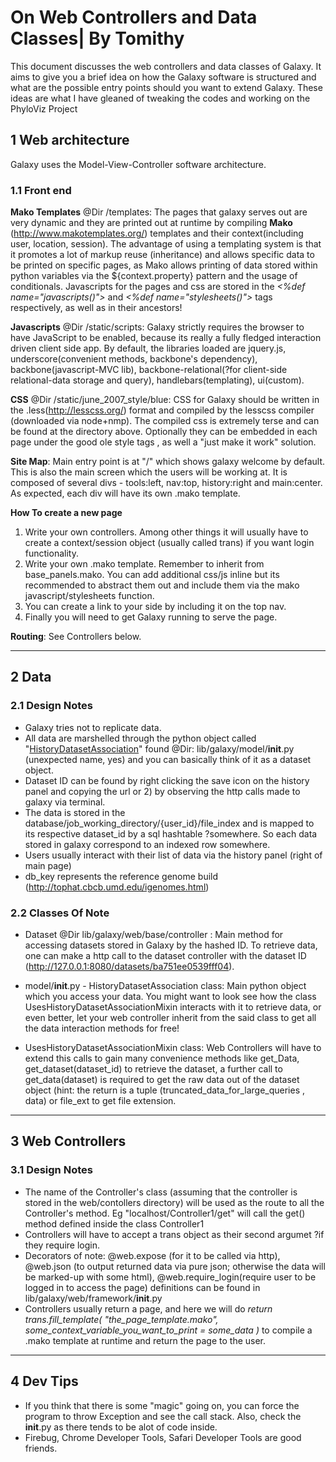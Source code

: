 # On Web Controllers and Data Classes| By Tomithy

This document discusses the web controllers and data classes of Galaxy. It aims to give you a brief idea on how the Galaxy software is structured and what are the possible entry points should you want to extend Galaxy. These ideas are what I have gleaned of tweaking the codes and working on the PhyloViz Project

## 1 Web architecture

Galaxy uses the Model-View-Controller software architecture.

### 1.1 Front end

**Mako Templates** @Dir /templates: The pages that galaxy serves out are very dynamic and they are printed out at runtime by compiling **Mako** (http://www.makotemplates.org/) templates and their context(including user, location, session). The advantage of using a templating system is that it promotes a lot of markup reuse (inheritance) and allows specific data to be printed on specific pages, as Mako allows printing of data stored within python variables via the ${context.property} pattern and the usage of conditionals. Javascripts for the pages and css are stored in the *<%def name="javascripts()">* and *<%def name="stylesheets()">* tags respectively, as well as in their ancestors!

**Javascripts** @Dir /static/scripts: Galaxy strictly requires the browser to have JavaScript to be enabled, because its really a fully fledged interaction driven client side app. By default, the libraries loaded are jquery.js, underscore(convenient methods, backbone's dependency), backbone(javascript-MVC lib), backbone-relational(?for client-side relational-data storage and query), handlebars(templating), ui(custom).

**CSS** @Dir /static/june_2007_style/blue: CSS for Galaxy should be written in the .less(http://lesscss.org/) format and compiled by the lesscss compiler (downloaded via node+nmp). The compiled css is extremely terse and can be found at  the directory above. Optionally they can be embedded in each page under the good ole style tags <style></style>, as well a "just make it work" solution.

**Site Map**: Main entry point is at "/" which shows galaxy welcome by default. This is also the main screen which the users will be working at. It is composed of several divs - tools:left, nav:top, history:right and main:center. As expected, each div will have its own .mako template.

**How To create a new page**

1. Write your own controllers. Among other things it will usually have to create a context/session object (usually called trans) if you want login functionality.
1. Write your own .mako template. Remember to inherit from base_panels.mako. You can add additional css/js inline but its recommended to abstract them out and include them via the mako javascript/stylesheets function.
1. You can create a link to your side by including it on the top nav.
1. Finally you will need to get Galaxy running to serve the page.

**Routing**: See Controllers below.



----

## 2 Data

### 2.1 Design Notes

* Galaxy tries not to replicate data.
* All data are marshelled through the python object called "[HistoryDatasetAssociation](/HistoryDatasetAssociation/)" found @Dir: lib/galaxy/model/__init__.py (unexpected name, yes) and you can basically think of it as a dataset object.
* Dataset ID can be found by right clicking the save icon on the history panel and copying the url or 2) by observing the http calls made to galaxy via terminal.
* The data is stored in the database/job_working_directory/{user_id}/file_index and is mapped to its respective dataset_id by a sql hashtable ?somewhere. So each data stored in galaxy correspond to an indexed row somewhere.
* Users usually interact with their list of data via the history panel (right of main page)
* db_key represents the reference genome build (http://tophat.cbcb.umd.edu/igenomes.html)

### 2.2 Classes Of Note

- Dataset @Dir lib/galaxy/web/base/controller : Main method for accessing datasets stored in Galaxy by the hashed ID. To retrieve data, one can make a http call to the dataset controller with the dataset ID (http://127.0.0.1:8080/datasets/ba751ee0539fff04).

- model/__init__.py - HistoryDatasetAssociation class: Main python object which you access your data. You might want to look see how the class UsesHistoryDatasetAssociationMixin interacts with it to retrieve data, or even better, let your web controller inherit from the said class to get all the data interaction methods for free!

- UsesHistoryDatasetAssociationMixin class: Web Controllers will have to extend this calls to gain many convenience methods like get_Data, get_dataset(dataset_id) to retrieve the dataset, a further call to get_data(dataset) is required to get the raw data out of the dataset object (hint: the return is a tuple (truncated_data_for_large_queries , data) or file_ext to get file extension.



----

## 3 Web Controllers

### 3.1 Design Notes

* The name of the Controller's class (assuming that the controller is stored in the web/contollers directory) will be used as the route to all the Controller's method. Eg "localhost/Controller1/get" will call the get() method defined inside the class Controller1
* Controllers will have to accept a trans object as their second argumet ?if they require login.
* Decorators of note: @web.expose (for it to be called via http), @web.json (to output returned data via pure json; otherwise the data will be marked-up with some html), @web.require_login(require user to be logged in to access the page) definitions can be found in lib/galaxy/web/framework/__init__.py
* Controllers usually return a page, and here we will do *return trans.fill_template( "the_page_template.mako", some_context_variable_you_want_to_print = some_data )* to compile a .mako template at runtime and return the page to the user.

----

## 4 Dev Tips

* If you think that there is some "magic" going on, you can force the program to throw Exception and see the call stack. Also, check the __init__.py as there tends to be alot of code inside.
* Firebug,  Chrome Developer Tools, Safari Developer Tools are good friends.
